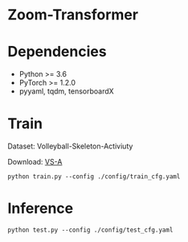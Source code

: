 # Zoom-Transformer

# Dependencies
- Python >= 3.6
- PyTorch >= 1.2.0
- pyyaml, tqdm, tensorboardX

# Train
Dataset: Volleyball-Skeleton-Activiuty

Download: [VS-A](https://whueducn-my.sharepoint.com/:f:/g/personal/zjiaxu_whu_edu_cn/EpDY5l3v4BJEnUnswFTc8aMBfrtVf8KruGxgwRXnwaFpMg?e=g2pfbm)
```
python train.py --config ./config/train_cfg.yaml
```
# Inference
```
python test.py --config ./config/test_cfg.yaml
```
